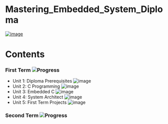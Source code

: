 # Mastering_Embedded_System_Diploma

[![image](https://drive.google.com/uc?export=view&id=1Bcpl5OGMCVsqHlF52MFKXuOHNEaKHi92)](https://www.learn-in-depth-store.com/)

# Contents

### First Term ![Progress](https://progress-bar.dev/69/?title=done)

- Unit 1: Diploma Prerequisites ![image](https://progress-bar.dev/100/?title=No_Assignments&color=bababa)
- Unit 2: C Programming ![image](https://progress-bar.dev/100/)
- Unit 3: Embedded C ![image](https://progress-bar.dev/0/)
- Unit 4: System Architect ![image](https://progress-bar.dev/0/)
- Unit 5: First Term Projects ![image](https://progress-bar.dev/0/)

### Second Term ![Progress](https://progress-bar.dev/0/?title=Start_Soon)

